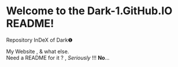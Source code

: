 # Welcome to the Dark-1.GitHub.IO README! #   
   
Repository InDeX of Dark❶
   
My Website , & what else.   
Need a README for it ? , *Seriously* !!! **No**...   
